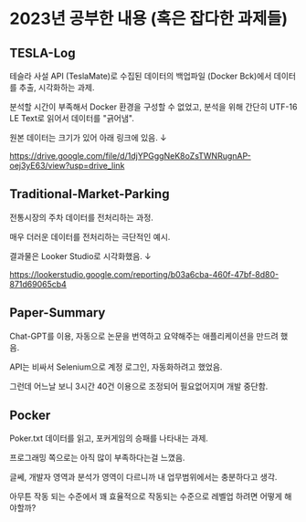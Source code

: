 # 2023년 공부한 내용 (혹은 잡다한 과제들)

## TESLA-Log
테슬라 사설 API (TeslaMate)로 수집된 데이터의 백업파일 (Docker Bck)에서 데이터를 추출, 시각화하는 과제.

분석할 시간이 부족해서 Docker 환경을 구성할 수 없었고, 분석을 위해 간단히 UTF-16 LE Text로 읽어서 데이터를 "긁어냄".

원본 데이터는 크기가 있어 아래 링크에 있음. ↓

https://drive.google.com/file/d/1djYPGggNeK8oZsTWNRugnAP-oej3yE63/view?usp=drive_link





## Traditional-Market-Parking
전통시장의 주차 데이터를 전처리하는 과정.


매우 더러운 데이터를 전처리하는 극단적인 예시.


결과물은 Looker Studio로 시각화했음. ↓


https://lookerstudio.google.com/reporting/b03a6cba-460f-47bf-8d80-871d69065cb4





## Paper-Summary
Chat-GPT를 이용, 자동으로 논문을 번역하고 요약해주는 애플리케이션을 만드려 했음.


API는 비싸서 Selenium으로 계정 로그인, 자동화하려고 했었음.


그런데 어느날 보니 3시간 40건 이용으로 조정되어 필요없어지며 개발 중단함.





## Pocker
Poker.txt 데이터를 읽고, 포커게임의 승패를 나타내는 과제.


프로그래밍 쪽으로는 아직 많이 부족하다는걸 느꼈음.


글쎄, 개발자 영역과 분석가 영역이 다르니까 내 업무범위에서는 충분하다고 생각.


아무튼 작동 되는 수준에서 꽤 효율적으로 작동되는 수준으로 레벨업 하려면 어떻게 해야할까?






